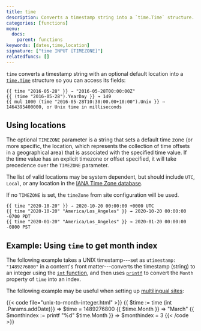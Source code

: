 ```yaml
---
title: time
description: Converts a timestamp string into a `time.Time` structure.
categories: [functions]
menu:
  docs:
    parent: functions
keywords: [dates,time,location]
signature: ["time INPUT [TIMEZONE]"]
relatedfuncs: []
---
```



`time` converts a timestamp string with an optional default location into a [`time.Time`](https://godoc.org/time#Time) structure so you can access its fields:

```go-html-template
{{ time "2016-05-28" }} → "2016-05-28T00:00:00Z"
{{ (time "2016-05-28").YearDay }} → 149
{{ mul 1000 (time "2016-05-28T10:30:00.00+10:00").Unix }} → 1464395400000, or Unix time in milliseconds
```

## Using locations

The optional `TIMEZONE` parameter is a string that sets a default time zone (or more specific, the location, which represents the collection of time offsets in a geographical area) that is associated with the specified time value. If the time value has an explicit timezone or offset specified, it will take precedence over the `TIMEZONE` parameter.

The list of valid locations may be system dependent, but should include `UTC`, `Local`, or any location in the [IANA Time Zone database](https://en.wikipedia.org/wiki/List_of_tz_database_time_zones).

If no `TIMEZONE` is set, the `timeZone` from site configuration will be used.

```go-html-template
{{ time "2020-10-20" }} → 2020-10-20 00:00:00 +0000 UTC
{{ time "2020-10-20" "America/Los_Angeles" }} → 2020-10-20 00:00:00 -0700 PDT
{{ time "2020-01-20" "America/Los_Angeles" }} → 2020-01-20 00:00:00 -0800 PST
```

## Example: Using `time` to get month index

The following example takes a UNIX timestamp---set as `utimestamp: "1489276800"` in a content's front matter---converts the timestamp (string) to an integer using the [`int` function][int], and then uses [`printf`] to convert the `Month` property of `time` into an index.

The following example may be useful when setting up [multilingual sites][multilingual]:

{{< code file="unix-to-month-integer.html" >}}
{{ $time := time (int .Params.addDate)}}
=> $time = 1489276800
{{ $time.Month }}
=> "March"
{{ $monthindex := printf "%d" $time.Month }}
=> $monthindex = 3
{{< /code >}}


[int]: /functions/int/
[multilingual]: /content-management/multilingual/
[`printf`]: /functions/printf/
